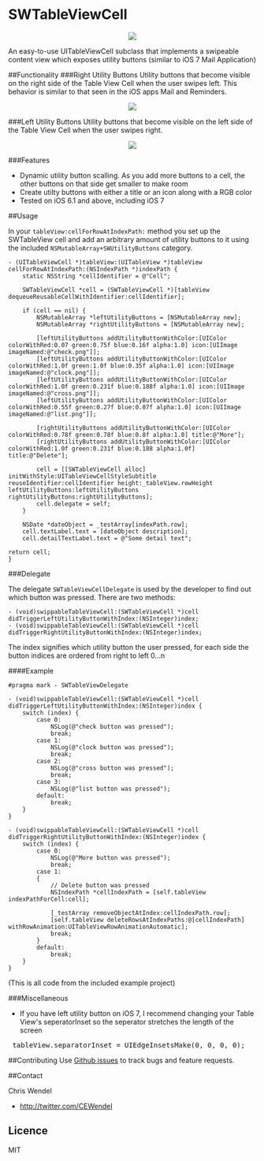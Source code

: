 SWTableViewCell
===============

<p align="center"><img src="http://i.imgur.com/njKCjK8.gif"/></p>

An easy-to-use UITableViewCell subclass that implements a swipeable content view which exposes utility buttons (similar to iOS 7 Mail Application)

##Functionality
###Right Utility Buttons
Utility buttons that become visible on the right side of the Table View Cell when the user swipes left. This behavior is similar to that seen in the iOS apps Mail and Reminders.

<p align="center"><img src="http://i.imgur.com/gDZFRpr.gif"/></p>

###Left Utility Buttons
Utility buttons that become visible on the left side of the Table View Cell when the user swipes right. 

<p align="center"><img src="http://i.imgur.com/qt6aISz.gif"/></p>

###Features
* Dynamic utility button scalling. As you add more buttons to a cell, the other buttons on that side get smaller to make room
* Create utilty buttons with either a title or an icon along with a RGB color
* Tested on iOS 6.1 and above, including iOS 7

##Usage

In your `tableView:cellForRowAtIndexPath:` method you set up the SWTableView cell and add an arbitrary amount of utility buttons to it using the included `NSMutableArray+SWUtilityButtons` category.

```objc
- (UITableViewCell *)tableView:(UITableView *)tableView cellForRowAtIndexPath:(NSIndexPath *)indexPath {
    static NSString *cellIdentifier = @"Cell";
    
    SWTableViewCell *cell = (SWTableViewCell *)[tableView dequeueReusableCellWithIdentifier:cellIdentifier];
    
    if (cell == nil) {
        NSMutableArray *leftUtilityButtons = [NSMutableArray new];
        NSMutableArray *rightUtilityButtons = [NSMutableArray new];
        
        [leftUtilityButtons addUtilityButtonWithColor:[UIColor colorWithRed:0.07 green:0.75f blue:0.16f alpha:1.0] icon:[UIImage imageNamed:@"check.png"]];
        [leftUtilityButtons addUtilityButtonWithColor:[UIColor colorWithRed:1.0f green:1.0f blue:0.35f alpha:1.0] icon:[UIImage imageNamed:@"clock.png"]];
        [leftUtilityButtons addUtilityButtonWithColor:[UIColor colorWithRed:1.0f green:0.231f blue:0.188f alpha:1.0] icon:[UIImage imageNamed:@"cross.png"]];
        [leftUtilityButtons addUtilityButtonWithColor:[UIColor colorWithRed:0.55f green:0.27f blue:0.07f alpha:1.0] icon:[UIImage imageNamed:@"list.png"]];
        
        [rightUtilityButtons addUtilityButtonWithColor:[UIColor colorWithRed:0.78f green:0.78f blue:0.8f alpha:1.0] title:@"More"];
        [rightUtilityButtons addUtilityButtonWithColor:[UIColor colorWithRed:1.0f green:0.231f blue:0.188 alpha:1.0f] title:@"Delete"];
        
        cell = [[SWTableViewCell alloc] initWithStyle:UITableViewCellStyleSubtitle reuseIdentifier:cellIdentifier height:_tableView.rowHeight leftUtilityButtons:leftUtilityButtons rightUtilityButtons:rightUtilityButtons];
        cell.delegate = self;
    }
    
    NSDate *dateObject = _testArray[indexPath.row];
    cell.textLabel.text = [dateObject description];
    cell.detailTextLabel.text = @"Some detail text";

return cell;
}
```

###Delegate

The delegate `SWTableViewCellDelegate` is used by the developer to find out which button was pressed. There are two methods:

```objc
- (void)swippableTableViewCell:(SWTableViewCell *)cell didTriggerLeftUtilityButtonWithIndex:(NSInteger)index;
- (void)swippableTableViewCell:(SWTableViewCell *)cell didTriggerRightUtilityButtonWithIndex:(NSInteger)index;
```

The index signifies which utility button the user pressed, for each side the button indices are ordered from right to left 0...n

####Example

```objc
#pragma mark - SWTableViewDelegate

- (void)swippableTableViewCell:(SWTableViewCell *)cell didTriggerLeftUtilityButtonWithIndex:(NSInteger)index {
    switch (index) {
        case 0:
            NSLog(@"check button was pressed");
            break;
        case 1:
            NSLog(@"clock button was pressed");
            break;
        case 2:
            NSLog(@"cross button was pressed");
            break;
        case 3:
            NSLog(@"list button was pressed");
        default:
            break;
    }
}

- (void)swippableTableViewCell:(SWTableViewCell *)cell didTriggerRightUtilityButtonWithIndex:(NSInteger)index {
    switch (index) {
        case 0:
            NSLog(@"More button was pressed");
            break;
        case 1:
        {
            // Delete button was pressed
            NSIndexPath *cellIndexPath = [self.tableView indexPathForCell:cell];
            
            [_testArray removeObjectAtIndex:cellIndexPath.row];
            [self.tableView deleteRowsAtIndexPaths:@[cellIndexPath] withRowAnimation:UITableViewRowAnimationAutomatic];
            break;
        }
        default:
            break;
    }
}
```

(This is all code from the included example project)

###Miscellaneous
* If you have left utility button on iOS 7, I recommend changing your Table View's seperatorInset so the seperator stretches the length of the screen
<pre> tableView.separatorInset = UIEdgeInsetsMake(0, 0, 0, 0); </pre>

##Contributing
Use [Github issues](https://github.com/cewendel/tlog/issues) to track bugs and feature requests.


##Contact

Chris Wendel

- http://twitter.com/CEWendel

## Licence

MIT 





